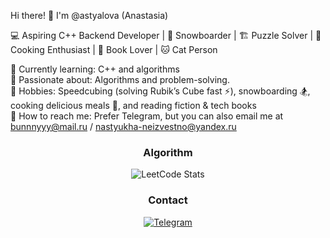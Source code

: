 Hi there! 👋 I'm @astyalova (Anastasia)

💻 Aspiring C++ Backend Developer | 🎿 Snowboarder | 🏗️ Puzzle Solver | 🍳 Cooking Enthusiast | 📖 Book Lover | 🐱 Cat Person

🔹 Currently learning: C++ and algorithms  
🔹 Passionate about: Algorithms and problem-solving.    
🔹 Hobbies: Speedcubing (solving Rubik’s Cube fast ⚡), snowboarding 🏂, cooking delicious meals 🍲, and reading fiction & tech books   
🔹 How to reach me: Prefer Telegram, but you can also email me at bunnnyyy@mail.ru / nastyukha-neizvestno@yandex.ru  



<center>
  
 ### Algorithm
  
![LeetCode Stats](https://leetcard.jacoblin.cool/s0siher?ext=contest)

### Contact

[![Telegram](https://img.shields.io/badge/-telegram-white?style=for-the-badge&logo=telegram)](https://t.me/anstsiand)


<!---
astyalova/astyalova is a ✨ special ✨ repository because its `README.md` (this file) appears on your GitHub profile.
You can click the Preview link to take a look at your changes.
--->
